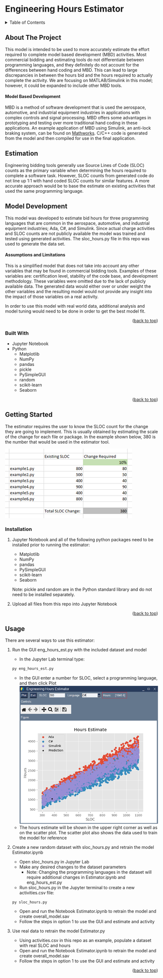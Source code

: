 # Engineering Hours Estimator


<!-- TABLE OF CONTENTS -->
<details>
  <summary>Table of Contents</summary>
  <ol>
    <li>
      <a href="#about-the-project">About The Project</a>
      <ul>
        <li><a href="#built-with">Built With</a></li>
      </ul>
    </li>
    <li>
      <a href="#getting-started">Getting Started</a>
      <ul>
        <li><a href="#prerequisites">Prerequisites</a></li>
        <li><a href="#installation">Installation</a></li>
      </ul>
    </li>
    <li><a href="#usage">Usage</a></li>
  </ol>
</details>



<!-- ABOUT THE PROJECT -->
## About The Project

This model is intended to be used to more accurately estimate the effort required to complete model based development (MBD) activities. Most commercial bidding and estimating tools do not differentiate between programming languages, and they definitely do not account for the differences between hand coding and MBD. This can lead to large discrepancies in between the hours bid and the hours required to actually complete the activity.  We are focusing on MATLAB/Simulink in this model; however, it could be expanded to include other MBD tools. 

#### Model Based Development

MBD is a method of software development that is used the aerospace, automotive, and industrial equipment industries in applications with complex controls and signal processing. MBD offers some advantages in prototyping and testing over more traditional hand coding in these applications. An example application of MBD using Simulink, an anti-lock braking system, can be found on [Mathworks](https://www.mathworks.com/help/simulink/slref/modeling-an-anti-lock-braking-system.html). C/C++ code is generated from the model and then compiled for use in the final application.

## Estimation

Engineering bidding tools generally use Source Lines of Code (SLOC) counts as the primary variable when determining the hours required to complete a software task. However, SLOC counts from generated code do not line up 1:1 with hand coded SLOC counts for similar features. A more accurate approach would be to base the estimate on existing activities that used the same programming language.

## Model Development

This model was developed to estimate bid hours for three programming languages that are common in the aerospace, automotive, and industrial equipment industries; Ada, C#, and Simulink. Since actual charge activities and SLOC counts are not publicly available the model was trained and tested using generated activities. The sloc_hours.py file in this repo was used to generate the data set. 

#### Assumptions and Limitations

This is a simplified model that does not take into account any other variables that may be found in commercial bidding tools. Examples of these variables are: certification level, stability of the code base, and development methodology. These variables were omitted due to the lack of publicly available data. The generated data would either over or under weight the other variables and the resulting model would not provide any insight into the impact of those variables on a real activity. 

In order to use this model with real world data, additional analysis and model tuning would need to be done in order to get the best model fit.

<p align="right">(<a href="#readme-top">back to top</a>)</p>


### Built With

* Jupyter Notebook
* Python
    * Matplotlib
    * NumPy
    * pandas
    * pickle
    * PySimpleGUI
    * random
    * scikit-learn
    * Seaborn

<p align="right">(<a href="#readme-top">back to top</a>)</p>


<!-- GETTING STARTED -->
## Getting Started

The estimator requires the user to know the SLOC count for the change they are going to implement. This is usually obtained by estimating the scale of the change for each file or package. In the example shown below, 380 is the number that would be used in the estimator tool.

![Example of a spreadsheet calculating a SLOC estimate](images/sloc-estimate.PNG)

### Installation

1. Jupyter Notebook and all of the following python packages need to be installed prior to running the estimator:
    * Matplotlib
    * NumPy
    * pandas
    * PySimpleGUI
    * scikit-learn
    * Seaborn

   Note: pickle and random are in the Python standard library and do not need to be installed separately. 

2. Upload all files from this repo into Jupyter Notebook

<p align="right">(<a href="#readme-top">back to top</a>)</p>

<!-- USAGE EXAMPLES -->
## Usage

There are several ways to use this estimator:
1. Run the GUI eng_hours_est.py with the included dataset and model
   * In the Jupyter Lab terminal type:
   ```sh
   py eng_hours_est.py
   ```
   * In the GUI enter a number for SLOC, select a programming language, and then click Plot
![Image of Estimator GUI with SLOC set to 380 and a red box around the Hours output](images/est-gui.png)
   * The hours estimate will be shown in the upper right corner as well as on the scatter plot. The scatter plot also shows the data used to train the model for reference 
   
2. Create a new random dataset with sloc_hours.py and retrain the model Estimator.ipynb
   * Open sloc_hours.py in Jupyter Lab
   * Make any desired changes to the dataset parameters
       * Note: Changing the programming languages in the dataset will require additional changes in Estimator.ipynb and eng_hours_est.py
   * Run sloc_hours.py in the Jupyter terminal to create a new activities.csv file:
   ```sh
   py sloc_hours.py
   ```
   * Open and run the Notebook Estimator.ipynb to retrain the model and create overall_model.sav
   * Follow the steps in option 1 to use the GUI and estimate and activity
   
3. Use real data to retrain the model Estimator.py
   * Using activities.csv in this repo as an example, populate a dataset with real SLOC and hours
   * Open and run the Notebook Estimator.ipynb to retrain the model and create overall_model.sav
   * Follow the steps in option 1 to use the GUI and estimate and activity


<p align="right">(<a href="#readme-top">back to top</a>)</p>











